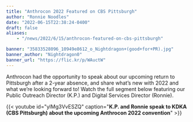 ```yaml
---
title: "Anthrocon 2022 Featured on CBS Pittsburgh"
author: "Ronnie Noodles"
date: "2022-06-15T22:38:24-0400"
draft: false
aliases:
    - "/news/2022/6/15/anthrocon-featured-on-cbs-pittsburgh"

banner: "35833528096_10949e8612_o_Nightdragon+(good+for+PR).jpg"
banner_author: "Nightdragon0"
banner_url: "https://flic.kr/p/WAuctW"
---
```


Anthrocon had the opportunity to speak about our upcoming return to Pittsburgh after a 2-year absence, and share what’s new with 2022 and what we’re looking forward to! Watch the full segment below featuring our Public Outreach Director (K.P.) and Digital Services Director (Ronnie).

{{< youtube id="ylMg3VvESZQ" caption="**K.P. and Ronnie speak to KDKA (CBS Pittsburgh) about the upcoming Anthrocon 2022 convention**" >}}
